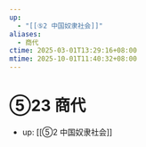 ```yaml
---
up:
  - "[[⑤2 中国奴隶社会]]"
aliases:
  - 商代
ctime: 2025-03-01T13:29:16+08:00
mtime: 2025-10-01T11:40:32+08:00
---
```


# ⑤23 商代

- up: [[⑤2 中国奴隶社会]]
